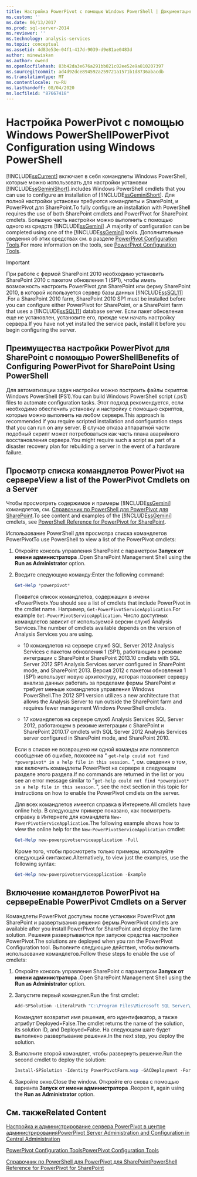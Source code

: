```yaml
---
title: Настройка PowerPivot с помощью Windows PowerShell | Документация Майкрософт
ms.custom: ''
ms.date: 06/13/2017
ms.prod: sql-server-2014
ms.reviewer: ''
ms.technology: analysis-services
ms.topic: conceptual
ms.assetid: 4d83e53e-04f1-417d-9039-d9e81ae0483d
author: minewiskan
ms.author: owend
ms.openlocfilehash: 83b42da3e676a291bb021c02ee52e9a810207397
ms.sourcegitcommit: ad4d92dce894592a259721a1571b1d8736abacdb
ms.translationtype: MT
ms.contentlocale: ru-RU
ms.lasthandoff: 08/04/2020
ms.locfileid: "87667418"
---
```

# <a name="powerpivot-configuration-using-windows-powershell"></a><span data-ttu-id="71200-102">Настройка PowerPivot с помощью Windows PowerShell</span><span class="sxs-lookup"><span data-stu-id="71200-102">PowerPivot Configuration using Windows PowerShell</span></span>
  [!INCLUDE[ssCurrent](../../includes/sscurrent-md.md)] <span data-ttu-id="71200-103">включает в себя командлеты Windows PowerShell, которые можно использовать для настройки установки [!INCLUDE[ssGeminiShort](../../includes/ssgeminishort-md.md)].</span><span class="sxs-lookup"><span data-stu-id="71200-103">includes Windows PowerShell cmdlets that you can use to configure an installation of [!INCLUDE[ssGeminiShort](../../includes/ssgeminishort-md.md)].</span></span> <span data-ttu-id="71200-104">Для полной настройки установки требуются командлеты и SharePoint, и PowerPivot для SharePoint.</span><span class="sxs-lookup"><span data-stu-id="71200-104">To fully configure an installation with PowerShell requires the use of both SharePoint cmdlets and PowerPivot for SharePoint cmdlets.</span></span> <span data-ttu-id="71200-105">Большую часть настройки можно выполнить с помощью одного из средств [!INCLUDE[ssGemini](../../includes/ssgemini-md.md)] .</span><span class="sxs-lookup"><span data-stu-id="71200-105">A majority of configuration can be completed using one of the [!INCLUDE[ssGemini](../../includes/ssgemini-md.md)] tools.</span></span> <span data-ttu-id="71200-106">Дополнительные сведения об этих средствах см. в разделе [PowerPivot Configuration Tools](power-pivot-configuration-tools.md).</span><span class="sxs-lookup"><span data-stu-id="71200-106">For more information on the tools, see [PowerPivot Configuration Tools](power-pivot-configuration-tools.md).</span></span>  
  
> [!IMPORTANT]  
>  <span data-ttu-id="71200-107">При работе с фермой SharePoint 2010 необходимо установить SharePoint 2010 с пакетом обновления 1 (SP1), чтобы иметь возможность настроить PowerPivot для SharePoint или ферму SharePoint 2010, в которой используется сервер базы данных [!INCLUDE[ssSQL11](../../includes/sssql11-md.md)] .</span><span class="sxs-lookup"><span data-stu-id="71200-107">For a SharePoint 2010 farm, SharePoint 2010 SP1 must be installed before you can configure either PowerPivot for SharePoint, or a SharePoint farm that uses a [!INCLUDE[ssSQL11](../../includes/sssql11-md.md)] database server.</span></span> <span data-ttu-id="71200-108">Если пакет обновления еще не установлен, установите его, прежде чем начать настройку сервера.</span><span class="sxs-lookup"><span data-stu-id="71200-108">If you have not yet installed the service pack, install it before you begin configuring the server.</span></span>  
  
## <a name="benefits-of-configuring-powerpivot-for-sharepoint-using-powershell"></a><span data-ttu-id="71200-109">Преимущества настройки PowerPivot для SharePoint с помощью PowerShell</span><span class="sxs-lookup"><span data-stu-id="71200-109">Benefits of Configuring PowerPivot for SharePoint Using PowerShell</span></span>  
 <span data-ttu-id="71200-110">Для автоматизации задач настройки можно построить файлы скриптов Windows PowerShell (PS1).</span><span class="sxs-lookup"><span data-stu-id="71200-110">You can build Windows PowerShell script (.ps1) files to automate configuration tasks.</span></span> <span data-ttu-id="71200-111">Этот подход рекомендуется, если необходимо обеспечить установку и настройку с помощью скриптов, которые можно выполнить на любом сервере.</span><span class="sxs-lookup"><span data-stu-id="71200-111">This approach is recommended if you require scripted installation and configuration steps that you can run on any server.</span></span> <span data-ttu-id="71200-112">В случае отказа аппаратной части подобный скрипт может потребоваться как часть плана аварийного восстановления сервера.</span><span class="sxs-lookup"><span data-stu-id="71200-112">You might require such a script as part of a disaster recovery plan for rebuilding a server in the event of a hardware failure.</span></span>  
  
## <a name="view-a-list-of-the-powerpivot-cmdlets-on-a-server"></a><span data-ttu-id="71200-113">Просмотр списка командлетов PowerPivot на сервере</span><span class="sxs-lookup"><span data-stu-id="71200-113">View a list of the PowerPivot Cmdlets on a Server</span></span>  
 <span data-ttu-id="71200-114">Чтобы просмотреть содержимое и примеры [!INCLUDE[ssGemini](../../includes/ssgemini-md.md)] командлетов, см. [Справочник по PowerShell для PowerPivot для SharePoint](/sql/analysis-services/powershell/powershell-reference-for-power-pivot-for-sharepoint).</span><span class="sxs-lookup"><span data-stu-id="71200-114">To see content and examples of the [!INCLUDE[ssGemini](../../includes/ssgemini-md.md)] cmdlets, see [PowerShell Reference for PowerPivot for SharePoint](/sql/analysis-services/powershell/powershell-reference-for-power-pivot-for-sharepoint).</span></span>  
  
 <span data-ttu-id="71200-115">Использование PowerShell для просмотра списка командлетов PowerPivot</span><span class="sxs-lookup"><span data-stu-id="71200-115">To use PowerShell to view a list of the PowerPivot cmdlets:</span></span>  
  
1.  <span data-ttu-id="71200-116">Откройте консоль управления SharePoint с параметром **Запуск от имени администратора** .</span><span class="sxs-lookup"><span data-stu-id="71200-116">Open SharePoint Management Shell using the **Run as Administrator** option.</span></span>  
  
2.  <span data-ttu-id="71200-117">Введите следующую команду:</span><span class="sxs-lookup"><span data-stu-id="71200-117">Enter the following command:</span></span>  
  
    ```powershell
    Get-Help *powerpivot*  
    ```  
  
     <span data-ttu-id="71200-118">Появится список командлетов, содержащих в имени «PowerPivot».</span><span class="sxs-lookup"><span data-stu-id="71200-118">You should see a list of cmdlets that include PowerPivot in the cmdlet name.</span></span> <span data-ttu-id="71200-119">Например, `Get-PowerPivotServiceApplication`.</span><span class="sxs-lookup"><span data-stu-id="71200-119">For example `Get-PowerPivotServiceApplication`.</span></span> <span data-ttu-id="71200-120">Число доступных командлетов зависит от используемой версии служб Analysis Services.</span><span class="sxs-lookup"><span data-stu-id="71200-120">The number of cmdlets available depends on the version of Analysis Services you are using.</span></span>  
  
    -   <span data-ttu-id="71200-121">10 командлетов на сервере служб SQL Server 2012 Analysis Services с пакетом обновления 1 (SP1), работающим в режиме интеграции с SharePoint и SharePoint 2013.</span><span class="sxs-lookup"><span data-stu-id="71200-121">10 cmdlets with SQL Server 2012 SP1 Analysis Services server configured in SharePoint mode, and SharePoint 2013.</span></span> <span data-ttu-id="71200-122">Версия 2012 с пакетом обновления 1 (SP1) использует новую архитектуру, которая позволяет серверу анализа данных работать за пределами фермы SharePoint и требует меньше командлетов управления Windows PowerShell.</span><span class="sxs-lookup"><span data-stu-id="71200-122">The 2012 SP1 version utilizes a new architecture that allows the Analysis Server to run outside the SharePoint farm and requires fewer management Windows PowerShell cmdlets.</span></span>  
  
    -   <span data-ttu-id="71200-123">17 командлетов на сервере служб Analysis Services SQL Server 2012, работающем в режиме интеграции с SharePoint и SharePoint 2010.</span><span class="sxs-lookup"><span data-stu-id="71200-123">17 cmdlets with SQL Server 2012 Analysis Services server configured in SharePoint mode, and SharePoint 2010.</span></span>  
  
     <span data-ttu-id="71200-124">Если в списке не возвращено ни одной команды или появляется сообщение об ошибке, похожее на " `get-help could not find *powerpivot* in a help file in this session.` ", см. сведения о том, как включить командлеты PowerPivot на сервере в следующем разделе этого раздела.</span><span class="sxs-lookup"><span data-stu-id="71200-124">If no commands are returned in the list or you see an error message similar to "`get-help could not find *powerpivot* in a help file in this session.`", see the next section in this topic for instructions on how to enable the PowerPivot cmdlets on the server.</span></span>  
  
     <span data-ttu-id="71200-125">Для всех командлетов имеется справка в Интернете.</span><span class="sxs-lookup"><span data-stu-id="71200-125">All cmdlets have online help.</span></span> <span data-ttu-id="71200-126">В следующем примере показано, как посмотреть справку в Интернете для командлета `New-PowerPivotServiceApplication`.</span><span class="sxs-lookup"><span data-stu-id="71200-126">The following example shows how to view the online help for the `New-PowerPivotServiceApplication` cmdlet:</span></span>  
  
    ```powershell
    Get-Help new-powerpivotserviceapplication -Full  
    ```  
  
     <span data-ttu-id="71200-127">Кроме того, чтобы просмотреть только примеры, используйте следующий синтаксис.</span><span class="sxs-lookup"><span data-stu-id="71200-127">Alternatively, to view just the examples, use the following syntax:</span></span>  
  
    ```powershell
    Get-Help new-powerpivotserviceapplication -Example  
    ```  
  
## <a name="enable-powerpivot-cmdlets-on-a-server"></a><span data-ttu-id="71200-128">Включение командлетов PowerPivot на сервере</span><span class="sxs-lookup"><span data-stu-id="71200-128">Enable PowerPivot Cmdlets on a Server</span></span>  
 <span data-ttu-id="71200-129">Командлеты PowerPivot доступны после установки PowerPivot для SharePoint и развертывания решения фермы.</span><span class="sxs-lookup"><span data-stu-id="71200-129">PowerPivot cmdlets are available after you install PowerPivot for SharePoint and deploy the farm solution.</span></span> <span data-ttu-id="71200-130">Решения развертываются при запуске средства настройки PowerPivot.</span><span class="sxs-lookup"><span data-stu-id="71200-130">The solutions are deployed when you ran the PowerPivot Configuration tool.</span></span> <span data-ttu-id="71200-131">Выполните следующие действия, чтобы включить использование командлетов.</span><span class="sxs-lookup"><span data-stu-id="71200-131">Follow these steps to enable the use of cmdlets:</span></span>  
  
1.  <span data-ttu-id="71200-132">Откройте консоль управления SharePoint с параметром **Запуск от имени администратора** .</span><span class="sxs-lookup"><span data-stu-id="71200-132">Open SharePoint Management Shell using the **Run as Administrator** option.</span></span>  
  
2.  <span data-ttu-id="71200-133">Запустите первый командлет.</span><span class="sxs-lookup"><span data-stu-id="71200-133">Run the first cmdlet:</span></span>  
  
    ```powershell
    Add-SPSolution -LiteralPath "C:\Program Files\Microsoft SQL Server\110\Tools\PowerPivotTools\ConfigurationTool\Resources\PowerPivotFarm.wsp"  
    ```  
  
     <span data-ttu-id="71200-134">Командлет возвратит имя решения, его идентификатор, а также атрибут Deployed=False.</span><span class="sxs-lookup"><span data-stu-id="71200-134">The cmdlet returns the name of the solution, its solution ID, and Deployed=False.</span></span> <span data-ttu-id="71200-135">На следующем шаге будет выполнено развертывание решения.</span><span class="sxs-lookup"><span data-stu-id="71200-135">In the next step, you deploy the solution.</span></span>  
  
3.  <span data-ttu-id="71200-136">Выполните второй командлет, чтобы развернуть решение.</span><span class="sxs-lookup"><span data-stu-id="71200-136">Run the second cmdlet to deploy the solution:</span></span>  
  
    ```powershell
    Install-SPSolution -Identity PowerPivotFarm.wsp -GACDeployment -Force  
    ```  
  
4.  <span data-ttu-id="71200-137">Закройте окно.</span><span class="sxs-lookup"><span data-stu-id="71200-137">Close the window.</span></span> <span data-ttu-id="71200-138">Откройте его снова с помощью варианта **Запуск от имени администратора** .</span><span class="sxs-lookup"><span data-stu-id="71200-138">Reopen it, again using the **Run as Administrator** option.</span></span>  
  
## <a name="related-content"></a><span data-ttu-id="71200-139">См. также</span><span class="sxs-lookup"><span data-stu-id="71200-139">Related Content</span></span>  
 [<span data-ttu-id="71200-140">Настройка и администрирование сервера PowerPivot в центре администрирования</span><span class="sxs-lookup"><span data-stu-id="71200-140">PowerPivot Server Administration and Configuration in Central Administration</span></span>](power-pivot-server-administration-and-configuration-in-central-administration.md)  
  
 [<span data-ttu-id="71200-141">PowerPivot Configuration Tools</span><span class="sxs-lookup"><span data-stu-id="71200-141">PowerPivot Configuration Tools</span></span>](power-pivot-configuration-tools.md)  
  
 [<span data-ttu-id="71200-142">Справочник по PowerShell для PowerPivot для SharePoint</span><span class="sxs-lookup"><span data-stu-id="71200-142">PowerShell Reference for PowerPivot for SharePoint</span></span>](/sql/analysis-services/powershell/powershell-reference-for-power-pivot-for-sharepoint)  
